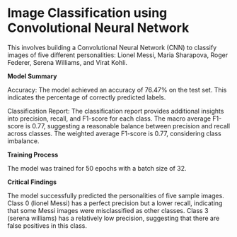 # Image Classification using Convolutional Neural Network

This involves building a Convolutional Neural Network (CNN) to classify images of five different personalities: Lionel Messi, Maria Sharapova, Roger Federer, Serena Williams, and Virat Kohli.

**Model Summary**

Accuracy: The model achieved an accuracy of 76.47% on the test set. This indicates the percentage of correctly predicted labels.

Classification Report: The classification report provides additional insights into precision, recall, and F1-score for each class.
The macro average F1-score is 0.77, suggesting a reasonable balance between precision and recall across classes.
The weighted average F1-score is 0.77, considering class imbalance.

**Training Process**

The model was trained for 50 epochs with a batch size of 32.

**Critical Findings**

The model successfully predicted the personalities of five sample images.
Class 0 (lionel Messi) has a perfect precision but a lower recall, indicating that some Messi images were misclassified as other classes.
Class 3 (serena williams) has a relatively low precision, suggesting that there are false positives in this class.
